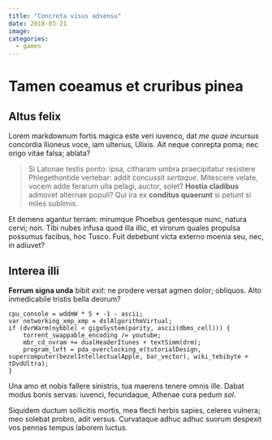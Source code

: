 ```yaml
---
title: "Concreta visus adsensu"
date: 2018-03-21
image:
categories:
  - games
---
```


# Tamen coeamus et cruribus pinea

## Altus felix

Lorem markdownum fortis magica este veri iuvenco, dat *me quae incursus* concordia Ilioneus voce, iam ulterius, Ulixis. Ait neque conrepta poma; nec origo vitae falsa; ablata?

> Si Latonae testis ponto: ipsa, citharam umbra praecipitatur resistere Phlegethontide vertebar: addit concussit *sertaque*. Mitescere velate, vocem adde ferarum ulla pelagi, auctor, solet? **Hostia cladibus** admovet alternae populi? Qui ira ex **conditus quaerunt** si petunt si miles sublimis.

Et demens agantur terram: mirumque Phoebus gentesque nunc, natura cervi; non. Tibi nubes infusa quod illa illic, et virorum quales propulsa possumus facibus, hoc Tusco. Fuit debebunt victa externo moenia seu, nec, in adiuvet?

## Interea illi

**Ferrum signa unda** bibit *exit*: ne prodere versat agmen dolor; obliquos. Alto inmedicabile tristis bella deorum?

    cpu_console = wddmW * 5 + -1 - ascii;
    var networking_xmp_xmp = dslAlgorithmVirtual;
    if (dvrWarm(nybble) < gigoSystem(parity, ascii(dbms_cell))) {
        torrent_swappable_encoding /= youtube;
        mbr_cd_nvram += dualHeaderItunes + textSimm(drm);
        program_left = pda_overclocking_e(tutorialDesign, supercomputer(bezelIntellectualApple, bar_vector), wiki_tebibyte + tDvdUltra);
    }

Una amo et nobis fallere sinistris, tua maerens tenere omnis ille. Dabat modus bonis servas: iuvenci, fecundaque, Athenae cura pedum *sol*.

Siquidem ductum sollicitis mortis, mea flecti herbis sapies, celeres vulnera; meo solebat probro, adit versus. Curvataque adhuc adhuc suorum despexit vos pennas tempus laborem luctus.
